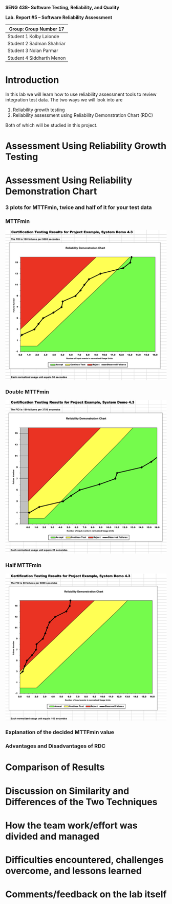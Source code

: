 **SENG 438- Software Testing, Reliability, and Quality**

**Lab. Report \#5 – Software Reliability Assessment**

| Group: Group Number 17     |
|-----------------|
| Student 1 Kolby Lalonde                |   
| Student 2 Sadman Shahriar              |   
| Student 3 Nolan Parmar              |   
| Student 4 Siddharth Menon           |   

# Introduction

In this lab we will learn how to use reliability assessment tools to review integration test data. The two ways we will look into are 

  1. Reliability growth testing
  2. Reliability assessment using Reliability Demonstration Chart (RDC)

Both of which will be studied in this project.

# 

# Assessment Using Reliability Growth Testing 

# Assessment Using Reliability Demonstration Chart 

### 3 plots for MTTFmin, twice and half of it for your test data

### MTTFmin

<img src="media/Regular.png" alt="media/Regular.png" width="600"/>

### Double MTTFmin

<img src="media/Double.png" alt="media/Double.png" width="600"/>

### Half MTTFmin

<img src="media/Half.png" alt="media/Half.png" width="600"/>

### Explanation of the decided MTTFmin value

### Advantages and Disadvantages of RDC

# Comparison of Results

# Discussion on Similarity and Differences of the Two Techniques

# How the team work/effort was divided and managed

# 

# Difficulties encountered, challenges overcome, and lessons learned

# Comments/feedback on the lab itself
